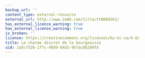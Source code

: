 ```yaml
---
backup_url: ''
content_type: external-resource
external_url: http://www.imdb.com/title/tt0068361/
has_external_licence_warning: true
has_external_license_warning: true
is_broken: ''
license: https://creativecommons.org/licenses/by-nc-sa/4.0/
title: Le charme discret de la bourgeoisie
uid: 1a5c732b-1f7c-40d9-84d3-957ac8b298fd
---
```

